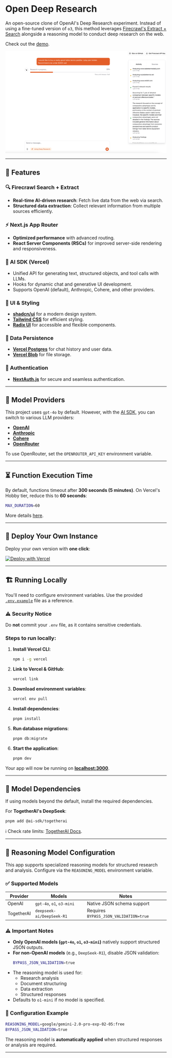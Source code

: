 # Open Deep Research

An open-source clone of OpenAI's Deep Research experiment. Instead of using a fine-tuned version of `o3`, this method leverages [Firecrawl's Extract + Search](https://firecrawl.dev/) alongside a reasoning model to conduct deep research on the web.

Check out the [demo](https://x.com/nickscamara_/status/1886459999905521912).

![Open Deep Research Hero](public/open-deep-researched-pic.png)

---

## 🚀 Features

### 🔍 Firecrawl Search + Extract
- **Real-time AI-driven research**: Fetch live data from the web via search.
- **Structured data extraction**: Collect relevant information from multiple sources efficiently.

### ⚡ Next.js App Router
- **Optimized performance** with advanced routing.
- **React Server Components (RSCs)** for improved server-side rendering and responsiveness.

### 🤖 AI SDK (Vercel)
- Unified API for generating text, structured objects, and tool calls with LLMs.
- Hooks for dynamic chat and generative UI development.
- Supports OpenAI (default), Anthropic, Cohere, and other providers.

### 🎨 UI & Styling
- **[shadcn/ui](https://ui.shadcn.com)** for a modern design system.
- **[Tailwind CSS](https://tailwindcss.com)** for efficient styling.
- **[Radix UI](https://radix-ui.com)** for accessible and flexible components.

### 💾 Data Persistence
- **[Vercel Postgres](https://vercel.com/storage/postgres)** for chat history and user data.
- **[Vercel Blob](https://vercel.com/storage/blob)** for file storage.

### 🔑 Authentication
- **[NextAuth.js](https://github.com/nextauthjs/next-auth)** for secure and seamless authentication.

---

## 🤝 Model Providers

This project uses `gpt-4o` by default. However, with the [AI SDK](https://sdk.vercel.ai/docs), you can switch to various LLM providers:
- **[OpenAI](https://openai.com)**
- **[Anthropic](https://anthropic.com)**
- **[Cohere](https://cohere.com/)**
- **[OpenRouter](https://openrouter.ai/)**

To use OpenRouter, set the `OPENROUTER_API_KEY` environment variable.

---

## ⏳ Function Execution Time

By default, functions timeout after **300 seconds (5 minutes)**. On Vercel's Hobby tier, reduce this to **60 seconds**:

```bash
MAX_DURATION=60
```

More details [here](https://vercel.com/docs/functions/configuring-functions/duration#duration-limits).

---

## 🚀 Deploy Your Own Instance

Deploy your own version with **one click**:

[![Deploy with Vercel](https://vercel.com/button)](https://vercel.com/new/clone?repository-url=https%3A%2F%2Fgithub.com%2Fnickscamara%2Fopen-deep-research&env=AUTH_SECRET,OPENAI_API_KEY,OPENROUTER_API_KEY,FIRECRAWL_API_KEY,BLOB_READ_WRITE_TOKEN,POSTGRES_URL,UPSTASH_REDIS_REST_URL,UPSTASH_REDIS_REST_TOKEN,REASONING_MODEL,BYPASS_JSON_VALIDATION,TOGETHER_API_KEY,MAX_DURATION&envDescription=Learn%20more%20about%20how%20to%20get%20the%20API%20Keys%20for%20the%20application&envLink=https%3A%2F%2Fgithub.com%2Fvercel%2Fai-chatbot%2Fblob%2Fmain%2F.env.example&demo-title=AI%20Chatbot&demo-description=An%20Open-Source%20AI%20Chatbot%20Template%20Built%20With%20Next.js%20and%20the%20AI%20SDK%20by%20Vercel.&demo-url=https%3A%2F%2Fchat.vercel.ai&stores=[{%22type%22:%22postgres%22},{%22type%22:%22blob%22}])

---

## 🏗 Running Locally

You'll need to configure environment variables. Use the provided [`.env.example`](.env.example) file as a reference.

### ⚠️ Security Notice
Do **not** commit your `.env` file, as it contains sensitive credentials.

### Steps to run locally:

1. **Install Vercel CLI**:
   ```bash
   npm i -g vercel
   ```
2. **Link to Vercel & GitHub**:
   ```bash
   vercel link
   ```
3. **Download environment variables**:
   ```bash
   vercel env pull
   ```
4. **Install dependencies**:
   ```bash
   pnpm install
   ```
5. **Run database migrations**:
   ```bash
   pnpm db:migrate
   ```
6. **Start the application**:
   ```bash
   pnpm dev
   ```

Your app will now be running on **[localhost:3000](http://localhost:3000/)**.

---

## 🔗 Model Dependencies

If using models beyond the default, install the required dependencies.

For **TogetherAI's DeepSeek**:
```bash
pnpm add @ai-sdk/togetherai
```

ℹ️ Check rate limits: [TogetherAI Docs](https://docs.together.ai/docs/rate-limits).

---

## 🧠 Reasoning Model Configuration

This app supports specialized reasoning models for structured research and analysis. Configure via the `REASONING_MODEL` environment variable.

### ✅ Supported Models

| Provider  | Models                    | Notes                                       |
|-----------|---------------------------|---------------------------------------------|
| OpenAI    | `gpt-4o`, `o1`, `o3-mini` | Native JSON schema support                  |
| TogetherAI | `deepseek-ai/DeepSeek-R1` | Requires `BYPASS_JSON_VALIDATION=true`      |

### ⚠️ Important Notes

- **Only OpenAI models (`gpt-4o`, `o1`, `o3-mini`)** natively support structured JSON outputs.
- **For non-OpenAI models** (e.g., `DeepSeek-R1`), disable JSON validation:
  ```bash
  BYPASS_JSON_VALIDATION=true
  ```
- The reasoning model is used for:
  - Research analysis
  - Document structuring
  - Data extraction
  - Structured responses
- Defaults to `o1-mini` if no model is specified.

### 🔧 Configuration Example

```bash
REASONING_MODEL=google/gemini-2.0-pro-exp-02-05:free
BYPASS_JSON_VALIDATION=true
```

The reasoning model is **automatically applied** when structured responses or analysis are required.

---
